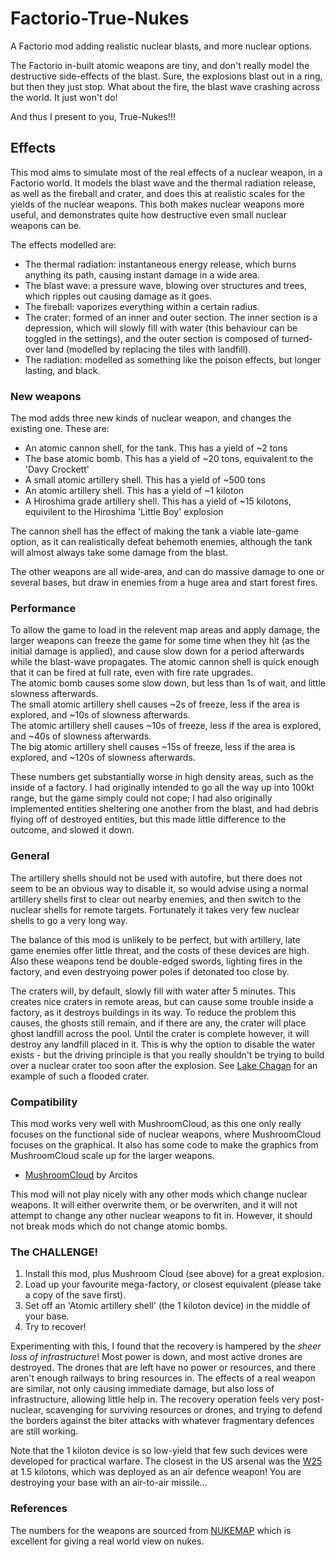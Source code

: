 # Factorio-True-Nukes
A Factorio mod adding realistic nuclear blasts, and more nuclear options.

The Factorio in-built atomic weapons are tiny, and don't really model the destructive side-effects of the blast. Sure, the explosions blast out in a ring, but then they just stop. What about the fire, the blast wave crashing across the world. It just won't do!

And thus I present to you, True-Nukes!!!

## Effects
This mod aims to simulate most of the real effects of a nuclear weapon, in a Factorio world. It models the blast wave and the thermal radiation release, as well as the fireball and crater, and does this at realistic scales for the yields of the nuclear weapons. This both makes nuclear weapons more useful, and demonstrates quite how destructive even small nuclear weapons can be.  

The effects modelled are:
  - The thermal radiation: instantaneous energy release, which burns anything its path, causing instant damage in a wide area.
  - The blast wave: a pressure wave, blowing over structures and trees, which ripples out causing damage as it goes.
  - The fireball: vaporizes everything within a certain radius.
  - The crater: formed of an inner and outer section. The inner section is a depression, which will slowly fill with water (this behaviour can be toggled in the     settings), and the outer section is composed of turned-over land (modelled by replacing the tiles with landfill).
  - The radiation: modelled as something like the poison effects, but longer lasting, and black.

### New weapons
The mod adds three new kinds of nuclear weapon, and changes the existing one.
These are:
  - An atomic cannon shell, for the tank. This has a yield of ~2 tons
  - The base atomic bomb. This has a yield of ~20 tons, equivalent to the 'Davy Crockett'
  - A small atomic artillery shell. This has a yield of ~500 tons
  - An atomic artillery shell. This has a yield of ~1 kiloton
  - A Hiroshima grade artillery shell. This has a yield of ~15 kilotons, equivilent to the Hiroshima 'Little Boy' explosion
  
The cannon shell has the effect of making the tank a viable late-game option, as it can realistically defeat behemoth enemies, although the tank will almost always take some damage from the blast.

The other weapons are all wide-area, and can do massive damage to one or several bases, but draw in enemies from a huge area and start forest fires. 

### Performance
To allow the game to load in the relevent map areas and apply damage, the larger weapons can freeze the game for some time when they hit (as the initial damage is applied), and cause slow down for a period afterwards while the blast-wave propagates.
The atomic cannon shell is quick enough that it can be fired at full rate, even with fire rate upgrades.  
The atomic bomb causes some slow down, but less than 1s of wait, and little slowness afterwards.  
The small atomic artillery shell causes ~2s of freeze, less if the area is explored, and ~10s of slowness afterwards.  
The atomic artillery shell causes ~10s of freeze, less if the area is explored, and ~40s of slowness afterwards.  
The big atomic artillery shell causes ~15s of freeze, less if the area is explored, and ~120s of slowness afterwards.  

These numbers get substantially worse in high density areas, such as the inside of a factory.
I had originally intended to go all the way up into 100kt range, but the game simply could not cope; I had also originally implemented entities sheltering one another from the blast, and had debris flying off of destroyed entities, but this made little difference to the outcome, and slowed it down.

### General
The artillery shells should not be used with autofire, but there does not seem to be an obvious way to disable it, so would advise using a normal artillery shells first to clear out nearby enemies, and then switch to the nuclear shells for remote targets. Fortunately it takes very few nuclear shells to go a very long way.

The balance of this mod is unlikely to be perfect, but with artillery, late game enemies offer little threat, and the costs of these devices are high. Also these weapons tend be double-edged swords, lighting fires in the factory, and even destryoing power poles if detonated too close by.

The craters will, by default, slowly fill with water after 5 minutes. This creates nice craters in remote areas, but can cause some trouble inside a factory, as it destroys buildings in its way. To reduce the problem this causes, the ghosts still remain, and if there are any, the crater will place ghost landfill across the pool. Until the crater is complete however, it will destroy any landfill placed in it. This is why the option to disable the water exists - but the driving principle is that you really shouldn't be trying to build over a nuclear crater too soon after the explosion.
See [Lake Chagan](https://en.wikipedia.org/wiki/Lake_Chagan) for an example of such a flooded crater.

### Compatibility
This mod works very well with MushroomCloud, as this one only really focuses on the functional side of nuclear weapons, where MushroomCloud focuses on the graphical. It also has some code to make the graphics from MushroomCloud scale up for the larger weapons.
  - [MushroomCloud](https://mods.factorio.com/mod/MushroomCloud) by Arcitos

This mod will not play nicely with any other mods which change nuclear weapons. It will either overwrite them, or be overwriten, and it will not attempt to change any other nuclear weapons to fit in. However, it should not break mods which do not change atomic bombs.

### The CHALLENGE!
1. Install this mod, plus Mushroom Cloud (see above) for a great explosion.
2. Load up your favourite mega-factory, or closest equivalent (please take a copy of the save first).
3. Set off an 'Atomic artillery shell' (the 1 kiloton device) in the middle of your base.
4. Try to recover!

Experimenting with this, I found that the recovery is hampered by the *sheer loss of infrastructure*! Most power is down, and most active drones are destroyed. The drones that are left have no power or resources, and there aren't enough railways to bring resources in. The effects of a real weapon are similar, not only causing immediate damage, but also loss of infrastructure, allowing little help in. The recovery operation feels very post-nuclear, scavenging for surviving resources or drones, and trying to defend the borders against the biter attacks with whatever fragmentary defences are still working.

Note that the 1 kiloton device is so low-yield that few such devices were developed for practical warfare. The closest in the US arsenal was the [W25](https://en.wikipedia.org/wiki/W25_(nuclear_warhead)) at 1.5 kilotons, which was deployed as an air defence weapon! You are destroying your base with an air-to-air missile... 

### References
The numbers for the weapons are sourced from [NUKEMAP](https://nuclearsecrecy.com/nukemap/) which is excellent for giving a real world view on nukes.

